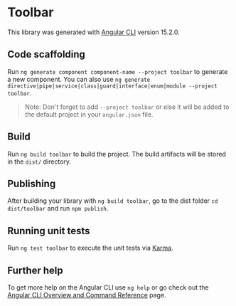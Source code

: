 # Toolbar

This library was generated with [Angular CLI](https://github.com/angular/angular-cli) version 15.2.0.

## Code scaffolding

Run `ng generate component component-name --project toolbar` to generate a new component. You can also use `ng generate directive|pipe|service|class|guard|interface|enum|module --project toolbar`.
> Note: Don't forget to add `--project toolbar` or else it will be added to the default project in your `angular.json` file. 

## Build

Run `ng build toolbar` to build the project. The build artifacts will be stored in the `dist/` directory.

## Publishing

After building your library with `ng build toolbar`, go to the dist folder `cd dist/toolbar` and run `npm publish`.

## Running unit tests

Run `ng test toolbar` to execute the unit tests via [Karma](https://karma-runner.github.io).

## Further help

To get more help on the Angular CLI use `ng help` or go check out the [Angular CLI Overview and Command Reference](https://angular.io/cli) page.
